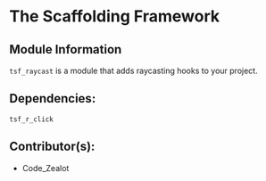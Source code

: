 # The Scaffolding Framework

## Module Information

`tsf_raycast` is a module that adds raycasting hooks to your project.

## Dependencies:
`tsf_r_click`


## Contributor(s):
- Code_Zealot
